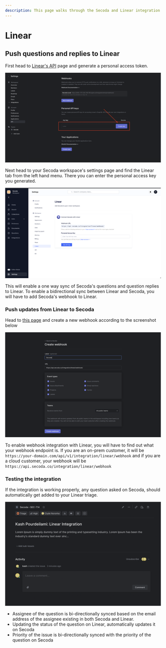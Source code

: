 ```yaml
---
description: This page walks through the Secoda and Linear integration that Secoda supports
---
```


# Linear

## Push questions and replies to Linear&#x20;

First head to [Linear's API](https://linear.app/secoda/settings/api/) page and generate a personal access token.

![](<../.gitbook/assets/Screen Shot 2022-04-29 at 9.37.43 AM.png>)

Next head to your Secoda workspace's settings page and find the Linear tab from the left hand menu. There you can enter the personal access key you generated.&#x20;

![](<../.gitbook/assets/Screen Shot 2022-04-29 at 9.34.51 AM.png>)

This will enable a one way sync of Secoda's questions and question replies to Linear. To enable a bidirectional sync between Linear and Secoda, you will have to add Secoda's webhook to Linear.

### Push updates from Linear to Secoda

Head to [this page](https://linear.app/secoda/settings/api/webhooks/new) and create a new webhook according to the screenshot below

![](<../.gitbook/assets/Screen Shot 2022-04-29 at 9.44.19 AM.png>)

To enable webhook integration with Linear, you will have to find out what your webhook endpoint is. If you are an on-prem customer, it will be `https://your-domain.com/api/v1/integration/linear/webhook` and if you are a cloud customer, your webhook will be `https://api.secoda.co/integration/linear/webhook`

### Testing the integration

If the integration is working properly, any question asked on Secoda, should automatically get added to your Linear triage.

![](<../.gitbook/assets/Screen Shot 2022-04-29 at 9.57.55 AM.png>)

* Assignee of the question is bi-directionally synced based on the email address of the assignee existing in both Secoda and Linear.
* Updating the status of the question on Linear, automatically updates it on Secoda
* Priority of the issue is bi-directionally synced with the priority of the question on Secoda


